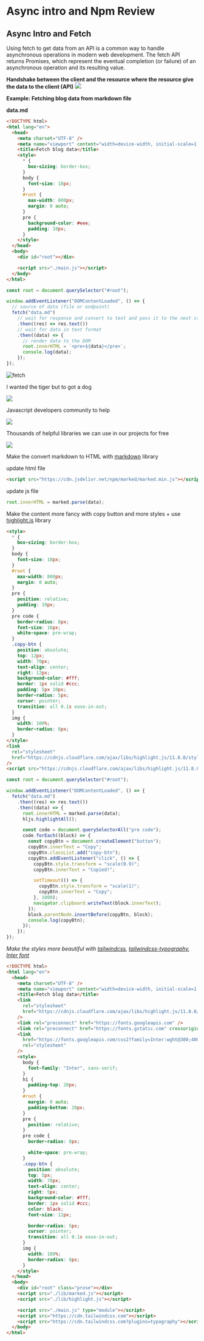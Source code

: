 # Async intro and Npm Review

## Async Intro and Fetch

Using fetch to get data from an API is a common way to handle asynchronous operations in modern web development. The fetch API returns Promises, which represent the eventual completion (or failure) of an asynchronous operation and its resulting value.

**Handshake between the client and the resource where the resource give the data to the client (API)**
![](https://cdn2.hubspot.net/hubfs/53/Untitled%20design-14.png)

**Example: Fetching blog data from markdown file**

**data.md**

```html
<!DOCTYPE html>
<html lang="en">
  <head>
    <meta charset="UTF-8" />
    <meta name="viewport" content="width=device-width, initial-scale=1.0" />
    <title>Fetch blog data</title>
    <style>
      * {
        box-sizing: border-box;
      }
      body {
        font-size: 18px;
      }
      #root {
        max-width: 800px;
        margin: 0 auto;
      }
      pre {
        background-color: #eee;
        padding: 10px;
      }
    </style>
  </head>
  <body>
    <div id="root"></div>

    <script src="./main.js"></script>
  </body>
</html>
```

```js
const root = document.querySelector("#root");

window.addEventListener("DOMContentLoaded", () => {
  // source of data (file or endpoint)
  fetch("data.md")
    // wait for response and convert to text and pass it to the next stage
    .then((res) => res.text())
    // wait for data in text format
    .then((data) => {
      // render data to the DOM
      root.innerHTML = `<pre>${data}</pre>`;
      console.log(data);
    });
});
```

![fetch](https://www.atatus.com/blog/content/images/2022/07/fetch---2.png)

I wanted the tiger but to got a dog

![](https://scontent-ber1-1.xx.fbcdn.net/v/t39.30808-6/274684628_134358905764556_4433575681146131042_n.jpg?_nc_cat=103&ccb=1-7&_nc_sid=5614bc&_nc_ohc=1BvtF2_3ESYAX-zR4Px&_nc_ht=scontent-ber1-1.xx&oh=00_AfDGqkPSyw97I-eaXxnF1LVLMqX0Xhln6tK3d0CFEd6QaQ&oe=6518D743)

Javascript developers community to help

![](https://thefalc.com/wp-content/uploads/2021/12/developer-community-2.jpg)

Thousands of helpful libraries we can use in our projects for free

![](https://miro.medium.com/v2/resize:fit:1400/1*hj-_anuWthYZs0x22hE9lA.png)

Make the convert markdown to HTML with [markdown](https://www.npmjs.com/package/marked) library

update html file

```html
<script src="https://cdn.jsdelivr.net/npm/marked/marked.min.js"></script>
```

update js file

```js
root.innerHTML = marked.parse(data);
```

Make the content more fancy with copy button and more styles + use [highlight.js](https://github.com/highlightjs/highlight.js) library

```html
<style>
  * {
    box-sizing: border-box;
  }
  body {
    font-size: 18px;
  }
  #root {
    max-width: 800px;
    margin: 0 auto;
  }
  pre {
    position: relative;
    padding: 10px;
  }
  pre code {
    border-radius: 8px;
    font-size: 16px;
    white-space: pre-wrap;
  }
  .copy-btn {
    position: absolute;
    top: 12px;
    width: 70px;
    text-align: center;
    right: 12px;
    background-color: #fff;
    border: 1px solid #ccc;
    padding: 5px 10px;
    border-radius: 5px;
    cursor: pointer;
    transition: all 0.1s ease-in-out;
  }
  img {
    width: 100%;
    border-radius: 8px;
  }
</style>
<link
  rel="stylesheet"
  href="https://cdnjs.cloudflare.com/ajax/libs/highlight.js/11.8.0/styles/monokai.min.css"
/>
<script src="https://cdnjs.cloudflare.com/ajax/libs/highlight.js/11.8.0/highlight.min.js"></script>
```

```js
const root = document.querySelector("#root");

window.addEventListener("DOMContentLoaded", () => {
  fetch("data.md")
    .then((res) => res.text())
    .then((data) => {
      root.innerHTML = marked.parse(data);
      hljs.highlightAll();

      const code = document.querySelectorAll("pre code");
      code.forEach((block) => {
        const copyBtn = document.createElement("button");
        copyBtn.innerText = "Copy";
        copyBtn.classList.add("copy-btn");
        copyBtn.addEventListener("click", () => {
          copyBtn.style.transform = "scale(0.9)";
          copyBtn.innerText = "Copied!";

          setTimeout(() => {
            copyBtn.style.transform = "scale(1)";
            copyBtn.innerText = "Copy";
          }, 1000);
          navigator.clipboard.writeText(block.innerText);
        });
        block.parentNode.insertBefore(copyBtn, block);
        console.log(copyBtn);
      });
    });
});
```

_Make the styles more beautiful with [tailwindcss](https://tailwindcss.com/), [tailwindcss-typography](https://cdn.tailwindcss.com?plugins=typography), [Inter font](https://fonts.google.com/specimen/Inter)_

```html
<!DOCTYPE html>
<html lang="en">
  <head>
    <meta charset="UTF-8" />
    <meta name="viewport" content="width=device-width, initial-scale=1.0" />
    <title>Fetch blog data</title>
    <link
      rel="stylesheet"
      href="https://cdnjs.cloudflare.com/ajax/libs/highlight.js/11.8.0/styles/monokai.min.css"
    />
    <link rel="preconnect" href="https://fonts.googleapis.com" />
    <link rel="preconnect" href="https://fonts.gstatic.com" crossorigin />
    <link
      href="https://fonts.googleapis.com/css2?family=Inter:wght@300;400;500;700&display=swap"
      rel="stylesheet"
    />
    <style>
      body {
        font-family: "Inter", sans-serif;
      }
      h1 {
        padding-top: 20px;
      }
      #root {
        margin: 0 auto;
        padding-bottom: 20px;
      }
      pre {
        position: relative;
      }
      pre code {
        border-radius: 8px;

        white-space: pre-wrap;
      }
      .copy-btn {
        position: absolute;
        top: 5px;
        width: 70px;
        text-align: center;
        right: 5px;
        background-color: #fff;
        border: 1px solid #ccc;
        color: black;
        font-size: 12px;

        border-radius: 5px;
        cursor: pointer;
        transition: all 0.1s ease-in-out;
      }
      img {
        width: 100%;
        border-radius: 8px;
      }
    </style>
  </head>
  <body>
    <div id="root" class="prose"></div>
    <script src="./lib/marked.js"></script>
    <script src="./lib/highlight.js"></script>

    <script src="./main.js" type="module"></script>
    <script src="https://cdn.tailwindcss.com"></script>
    <script src="https://cdn.tailwindcss.com?plugins=typography"></script>
  </body>
</html>
```
